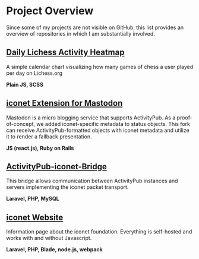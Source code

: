 # Project Overview
Since some of my projects are not visible on GitHub, this list provides an overview of repositories in which I am substantially involved.


## [Daily Lichess Activity Heatmap](https://github.com/M-Miller-42/lichessActivity)

A simple calendar chart visualizing how many games of chess a user played per day on Lichess.org

**Plain JS, SCSS**


## [iconet Extension for Mastodon](https://codeberg.org/iconet-Foundation/mastodon)
Mastodon is a micro blogging service that supports ActivityPub.
As a proof-of-concept, we added iconet-specific metadata to status objects.
This fork can receive ActivityPub-formatted objects with iconet metadata and utilize it to render a fallback presentation.

**JS (react.js), Ruby on Rails**


## [ActivityPub-iconet-Bridge](https://codeberg.org/iconet-Foundation/bridge)

This bridge allows communication between ActivityPub instances and servers implementing the iconet packet transport.

**Laravel, PHP, MySQL**


## [iconet Website](https://iconet-foundation.org)
Information page about the iconet foundation. Everything is self-hosted and works with and without Javascript.

**Laravel, PHP, Blade, node.js, webpack**
